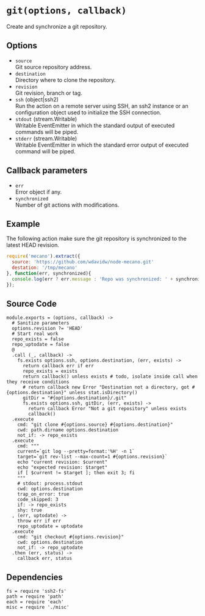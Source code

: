 
# `git(options, callback)`

Create and synchronize a git repository.

## Options

*   `source`   
    Git source repository address.   
*   `destination`   
    Directory where to clone the repository.   
*   `revision`   
    Git revision, branch or tag.   
*   `ssh` (object|ssh2)   
    Run the action on a remote server using SSH, an ssh2 instance or an
    configuration object used to initialize the SSH connection.   
*   `stdout` (stream.Writable)   
    Writable EventEmitter in which the standard output of executed commands will
    be piped.   
*   `stderr` (stream.Writable)   
    Writable EventEmitter in which the standard error output of executed command
    will be piped.   

## Callback parameters

*   `err`   
    Error object if any.   
*   `synchronized`   
    Number of git actions with modifications.   

## Example

The following action make sure the git repository is synchronized to the latest
HEAD revision.

```javascript
require('mecano').extract({
  source: 'https://github.com/wdavidw/node-mecano.git'
  destation: '/tmp/mecano'
}, function(err, synchronized){
  console.log(err ? err.message : 'Repo was synchronized: ' + synchronized);
});
```

## Source Code

    module.exports = (options, callback) ->
      # Sanitize parameters
      options.revision ?= 'HEAD'
      # Start real work
      repo_exists = false
      repo_uptodate = false
      @
      .call (_, callback) ->
        fs.exists options.ssh, options.destination, (err, exists) ->
          return callback err if err
          repo_exists = exists
          return callback() unless exists # todo, isolate inside call when they receive conditions
          # return callback new Error "Destination not a directory, got #{options.destination}" unless stat.isDirectory()
          gitDir = "#{options.destination}/.git"
          fs.exists options.ssh, gitDir, (err, exists) ->
            return callback Error "Not a git repository" unless exists
            callback()
      .execute
        cmd: "git clone #{options.source} #{options.destination}"
        cwd: path.dirname options.destination
        not_if: -> repo_exists
      .execute
        cmd: """
        current=`git log --pretty=format:'%H' -n 1`
        target=`git rev-list --max-count=1 #{options.revision}`
        echo "current revision: $current"
        echo "expected revision: $target"
        if [ $current != $target ]; then exit 3; fi
        """
        # stdout: process.stdout
        cwd: options.destination
        trap_on_error: true
        code_skipped: 3
        if: -> repo_exists
        shy: true
      , (err, uptodate) ->
        throw err if err
        repo_uptodate = uptodate
      .execute
        cmd: "git checkout #{options.revision}"
        cwd: options.destination
        not_if: -> repo_uptodate
      .then (err, status) ->
        callback err, status

## Dependencies

    fs = require 'ssh2-fs'
    path = require 'path'
    each = require 'each'
    misc = require './misc'








